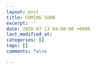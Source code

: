 ```yaml
---
layout: post
title: COMING SOON
excerpt: ''
date: 2020-07-13 04:00:00 +0000
last_modified_at: 
categories: []
tags: []
comments: false

---
```

